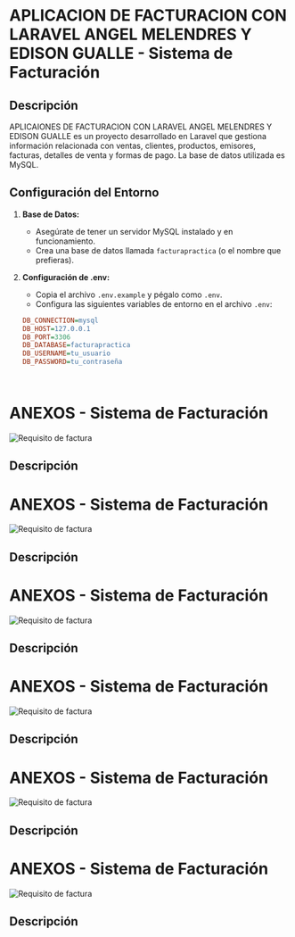 # APLICACION DE FACTURACION CON LARAVEL ANGEL MELENDRES Y EDISON GUALLE - Sistema de Facturación


## Descripción

APLICAIONES DE FACTURACION CON LARAVEL ANGEL MELENDRES Y EDISON GUALLE es un proyecto desarrollado en Laravel que gestiona información relacionada con ventas, clientes, productos, emisores, facturas, detalles de venta y formas de pago. La base de datos utilizada es MySQL.

## Configuración del Entorno

1. **Base de Datos:**
   - Asegúrate de tener un servidor MySQL instalado y en funcionamiento.
   - Crea una base de datos llamada `facturapractica` (o el nombre que prefieras).

2. **Configuración de .env:**
   - Copia el archivo `.env.example` y pégalo como `.env`.
   - Configura las siguientes variables de entorno en el archivo `.env`:

   ```ini
   DB_CONNECTION=mysql
   DB_HOST=127.0.0.1
   DB_PORT=3306
   DB_DATABASE=facturapractica
   DB_USERNAME=tu_usuario
   DB_PASSWORD=tu_contraseña




# ANEXOS - Sistema de Facturación

![Requisito de factura]([../anexos/factura.png](https://github.com/EdisonGualle/factura/blob/2d905ec587873f6054245f765c52f46eace4f235/anexos/factura.png))

## Descripción


# ANEXOS - Sistema de Facturación

![Requisito de factura](../anexos/fotobd.png)

## Descripción



# ANEXOS - Sistema de Facturación

![Requisito de factura](../anexos/fotoenv.png)

## Descripción


# ANEXOS - Sistema de Facturación

![Requisito de factura](../anexos/fotorunserve.png)

## Descripción


# ANEXOS - Sistema de Facturación

![Requisito de factura](../anexos/fotopostman1.png)

## Descripción


# ANEXOS - Sistema de Facturación

![Requisito de factura](../anexos/fotopostman2.png)

## Descripción

